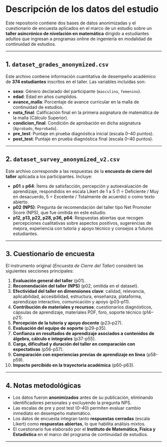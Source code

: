 # Descripción de los datos del estudio

Este repositorio contiene dos bases de datos anonimizadas y el cuestionario de encuesta aplicados en el marco de un estudio sobre un **taller asincrónico de nivelación en matemática** dirigido a estudiantes adultos que ingresan a programas online de ingeniería en modalidad de continuidad de estudios.

---

## 1. `dataset_grades_anonymized.csv`

Este archivo contiene información cuantitativa de desempeño académico de **374 estudiantes** inscritos en el taller. Las variables incluidas son:

- **sexo**: Género declarado del participante (`masculino`, `femenino`).  
- **edad**: Edad en años cumplidos.  
- **avance_malla**: Porcentaje de avance curricular en la malla de continuidad de estudios.  
- **nota_final**: Calificación final en la primera asignatura de matemática de la malla (Cálculo Superior).  
- **condicion_final**: Condición de aprobación en dicha asignatura (`Aprobado`, `Reprobado`).  
- **pre_test**: Puntaje en prueba diagnóstica inicial (escala 0–40 puntos).  
- **post_test**: Puntaje en prueba diagnóstica final (escala 0–40 puntos).  

---

## 2. `dataset_survey_anonymized_v2.csv`

Este archivo corresponde a las respuestas de la **encuesta de cierre del taller** aplicada a los participantes. Incluye:

- **p01** a **p64**: Ítems de satisfacción, percepción y autoevaluación de aprendizaje, respondidos en escala Likert de 1 a 5 (1 = Deficiente / Muy en desacuerdo, 5 = Excelente / Totalmente de acuerdo) o como texto abierto.  
- **p02 (NPS)**: Pregunta de recomendación del taller tipo Net Promoter Score (NPS), que fue omitida en este estudio.  
- **p12, p13, p22, p28, p36, p64**: Respuestas abiertas que recogen percepciones cualitativas sobre aspectos positivos, sugerencias de mejora, experiencia con tutoría y apoyo técnico y consejos a futuros estudiantes.  

---

## 3. Cuestionario de encuesta

El instrumento original (*Encuesta de Cierre del Taller*) consideró las siguientes secciones principales:

1. **Evaluación general del taller** (p01).  
2. **Recomendación del taller (NPS)** (p02, omitida en el dataset).  
3. **Efectividad del taller en dimensiones clave**: calidad, relevancia, aplicabilidad, accesibilidad, estructura, enseñanza, plataforma, aprendizaje interactivo, comunicación y apoyo (p03–p11).  
4. **Contribución de materiales y recursos**: cuestionarios diagnósticos, cápsulas de aprendizaje, materiales PDF, foro, soporte técnico (p14–p21).  
5. **Percepción de la tutoría y apoyo docente** (p23–p27).
6. **Evaluación del equipo de soporte** (p29-p35).
7. **Confianza en resultados de aprendizaje asociados a contenidos de álgebra, cálculo e integrales** (p37-p55).  
8. **Carga, dificultad y duración del taller en comparación con expectativas** (p56-p57).  
9. **Comparación con experiencias previas de aprendizaje en línea** (p58-p59).  
10. **Impacto percibido en la trayectoria académica** (p60-p63). 

---

## 4. Notas metodológicas

- Los datos fueron **anonimizados** antes de su publicación, eliminando identificadores personales y excluyendo la pregunta NPS.  
- Las escalas de pre y post test (0–40) permiten evaluar cambio inmediato en desempeño matemático.  
- Los datos de encuesta integran tanto **respuestas cerradas** (escala Likert) como **respuestas abiertas**, lo que habilita análisis mixtos.  
- El cuestionario fue elaborado por el **Instituto de Matemática, Física y Estadística** en el marco del programa de continuidad de estudios.  

---
